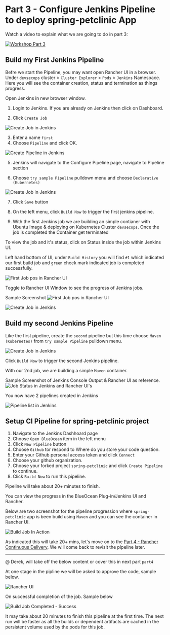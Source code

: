 # Part 3 - Configure Jenkins Pipeline to deploy spring-petclinic App

Watch a video to explain what we are going to do in part 3:

[![Workshop Part 3](https://img.youtube.com/vi/rRUS1aGFXUo/0.jpg)](https://www.youtube.com/watch?v=rRUS1aGFXUo)

## Build my First Jenkins Pipeline

Befre we start the Pipeline, you may want open Rancher UI in a browser.
Under `devsecops` cluster > `Cluster Explorer` > `Pods` > `Jenkins` Namespace. Here you will see the container creation, status and termination as things progress.

Open Jenkins in new browser window.

1. Login to Jenkins. If you are already on Jenkins then click on Dashboard.

2. Click `Create Job`

![Create Job in Jenkins](./images/jenkins-create-job.png)

3. Enter a name `first`
4. Choose `Pipeline` and click OK.

![Create Pipeline in Jenkins](./images/jenkins-create-pipeline.png)

5. Jenkins will navigate to the Configure Pipeline page, navigate to Pipeline section

6. Choose `try sample Pipeline` pulldown menu and choose `Declarative (Kubernetes)`

![Create Job in Jenkins](./images/part2-step-build-my-firest-pipeline-jenkins-configure-first-pipeline-declarative-kubernetes.png)

7. Click `Save` button

8. On the left menu, click `Build Now` to trigger the first jenkins pipeline.

9. With the first Jenkins job we are building an simple contianer with Ubuntu Image & deploying on Kubernetes Cluster `devsecops`. Once the job is completed the Container get terminated 

To view the job and it's status, click on Status inside the job within Jenkins UI.

Left hand bottom of UI, under `Build History` you will find `#1` which indicated our first build job and `green` check mark indicated job is completed successfully.

![ First Job pos in Rancher UI](./images/part2-jenkins-ui-job-build-status.png)

Toggle to Rancher UI Window to see the progress of Jenkins jobs. 

Sample Screenshot
![ First Job pos in Rancher UI](./images/part2-step-build-my-firest-pipeline-pod-running-status.png)

![Create Job in Jenkins](./images/part2-step-build-my-firest-pipeline-pod-terminating-post-jobrun.png)


## Build my second Jenkins Pipeline

Like the first pipeline, create the `second` pipeline but this time choose `Maven (Kubernetes)` from `try sample Pipeline` pulldown menu.

![Create Job in Jenkins](./images/part2-step-build-my-second-pipeline-maven-kubernetes.png)

Click `Build Now` to trigger the second Jenkins pipeline.

With our 2nd job, we are building a simple `Maven` container.

Sample Screenshot of Jenkins Console Output & Rancher UI as reference.
![Job Status in Jenkins and Rancher UI's ](./images/part2-step-build-my-second-pipeline-maven-kubernetes-success.png)

You now have 2 pipelines created in Jenkins

![Pipeline list in Jenkins](./images/jenkins-pipeline-list.png)

## Setup CI Pipeline for spring-petclinic project

1. Navigate to the Jenkins Dashhoard page
2. Choose `Open BlueOcean` item in the left menu
3. Click `New Pipeline` button
4. Choose `Github` tor respond to Where do you store your code question.
5. Enter your Github personal access token and click `Connect`
6. Choose your github organization.
7. Choose your forked project `spring-petclinic` and click `Create Pipeline` to continue.
8. Click `Build Now` to run this pipeline. 

Pipeline will take about 20+ minutes to finish.

You can view the progress in the BlueOcean Plug-in/Jenkins UI and Rancher.

Below are two screenshot for the pipeline progression where `spring-petclinic` app is been build using `Maven` and you can see the container in Rancher UI.

![Build Job In Action](./images/spring-petclininc-pipeline-buildingstate-underprogress.png)

As indicated this will take 20+ mins, let's move on to the [Part 4 - Rancher Continuous Delivery](part-4.md). We will come back to revisit the pipeline later. 

----------------------------------------------------------
@ Derek, will take off the below content or cover this in next part `part4`

At one stage in the pipline we will be asked to approve the code, sample below. 

![Rancher UI](./images/part4-configure-git-repo-approval-stage.png)

On successful completion of the job. Sample below

![Build Job Completed - Success](./images/spring-petclininc-pipeline-buildingstate-successful.png)

It may take about 20 minutes to finish this pipeline at  the first time. The next run will be faster as all the builds or dependent artifacts are cached in the persistent volume used by the pods for this job.


